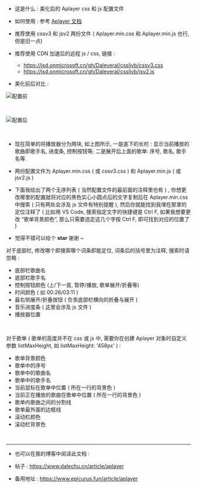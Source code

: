 
- 这是什么 : 美化后的 Aplayer css 和 js 配置文件

- 如何使用 : 参考 [Aplayer 文档](https://aplayer.js.org/#/home)

- 推荐使用 cssv3 和 jsv2 两份文件 ( Aplayer.min.css 和 Aplayer.min.js 也行, 但是旧一点)

- 推荐使用 CDN 加速后的远程 js / css, 链接 :
    - https://jsd.onmicrosoft.cn/gh/Daleveral/csslivb/cssv3.css
    - https://jsd.onmicrosoft.cn/gh/Daleveral/csslivb/jsv2.js

- 美化前后对比 :

![配置前](https://wkphoto.cdn.bcebos.com/aa64034f78f0f7360be03a6a1a55b319ebc413ba.jpg)

<br/>

![配置后](https://wkphoto.cdn.bcebos.com/3c6d55fbb2fb4316889d0d1130a4462308f7d3df.jpg)



<br/>

- 现在简单的将播放器分为两块, 如上图所示, 一是底下的长栏 : 显示当前播放的歌曲即歌手名, 进度条, 控制按钮等; 二是展开后上面的歌单: 序号, 歌名, 歌手名等.

- 两份配置文件为 Aplayer.min.css ( 或 cssv3.css ) 和 Aplayer.min.js ( 或 jsv2.js ) 

- 下面我给出了两个无序列表 ( 当然配置文件的最前面的注释里也有 ) , 你想更改哪里的配置就将对应的黑色实心小圆点后的文字复制后在  Aplayer.min.css  中搜索 ( 只有两处会涉及 js 文件有特别提醒 ), 然后你就能找到我埋在那里的定位注释了 ( 比如用 VS Code, 搜索指定文字的快捷键是 Ctrl F, 如果我想要更改 “歌单背景颜色”, 那么只需要选定这几个字按 Ctrl F, 即可找到对应的位置了 )

 -  觉得不错可以给个 **star** 谢谢 ~

对于底部栏, 修改哪个即搜索哪个词条即能定位, 词条后的括号里为注释, 搜索时请忽略 :
- 底部栏歌曲名
- 底部栏歌手名
- 控制按钮颜色 (上/下一首, 暂停/播放, 歌单展开/折叠等)
- 时间颜色 ( 如 00:26/03:11 )
- 最右侧展开/折叠按钮 ( 负责底部栏横向的折叠与展开 )
- 音乐进度条 ( 这里会涉及 js 文件 )
- 播放器位置
 
<br/>

对于歌单 ( 歌单的高度并不在 css 或 js 中, 需要你在创建 Aplayer 对象时自定义参数 listMaxHeight, 如 listMaxHeight: '458px' ) :
- 歌单背景颜色
- 歌单中的序号
- 歌单中的歌曲名
- 歌单中的歌手名
- 当前鼠标在歌单中位置 ( 所在一行的背景色 )
- 当前正在播放的歌曲在歌单中位置 ( 所在一行的背景色 )
- 歌单内歌曲之间的分割线
- 歌单最外面的边框线
- 滚动栏颜色
- 滚动栏背景色

<br/>

___

- 也可以在我的博客中阅读此文档 :

- 帖子 : https://www.dalechu.cn/article/aplayer

- 备用地址 : https://www.epicurus.fun/article/aplayer
